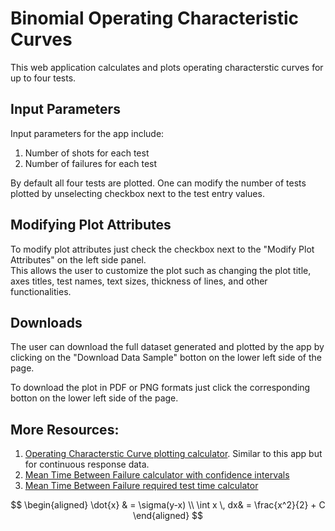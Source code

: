 Binomial Operating Characteristic Curves
========================================================
This web application calculates and plots operating characterstic curves for up to four tests. 

Input Parameters
----------------
Input parameters for the app include:  

1. Number of shots for each test  
2. Number of failures for each test

By default all four tests are plotted. One can modify the number of tests plotted by unselecting checkbox
next to the test entry values. 

Modifying Plot Attributes
-------------------------

To modify plot attributes just check the checkbox next to the "Modify Plot Attributes" on the left side panel.   
This allows the user to customize the plot such as changing the plot title, axes titles, test names, text sizes, thickness of lines, and other functionalities. 

Downloads
---------

The user can download the full dataset generated and plotted by the app by clicking on the "Download Data Sample" botton 
on the lower left side of the page.  

To download the plot in PDF or PNG formats just click the corresponding botton on the lower left side of the page. 


More Resources:
---------------

1. [Operating Characterstic Curve plotting calculator](http://spark.rstudio.com/statstudio/OC5/). Similar to this app but for continuous response data.  
2. [Mean Time Between Failure calculator with confidence intervals](http://spark.rstudio.com/statstudio/MTBF/)  
3. [Mean Time Between Failure required test time calculator](http://spark.rstudio.com/statstudio/MTBFTestTime/)


$$
\begin{aligned}
\dot{x} & = \sigma(y-x) \\
\int x \, dx& = \frac{x^2}{2} + C
\end{aligned}
$$
